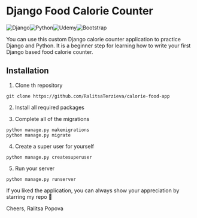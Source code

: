 # Django Food Calorie Counter

![Django](https://img.shields.io/badge/django-%23092E20.svg?style=for-the-badge&logo=django&logoColor=white)![Python](https://img.shields.io/badge/python-3670A0?style=for-the-badge&logo=python&logoColor=ffdd54)![Udemy](https://img.shields.io/badge/Udemy-A435F0?style=for-the-badge&logo=Udemy&logoColor=white)![Bootstrap](https://img.shields.io/badge/bootstrap-%23563D7C.svg?style=for-the-badge&logo=bootstrap&logoColor=white)


You can use this custom Django calorie counter application to practice Django and Python. It is a beginner step for learning how to write your first Django based food calorie counter.

## Installation

1. Clone th repository

```
git clone https://github.com/RalitsaTerzieva/calorie-food-app
``` 

2. Install all required packages

3. Complete all of the migrations

```
python manage.py makemigrations
python manage.py migrate
```

4. Create a super user for yourself

```
python manage.py createsuperuser
```

5. Run your server

```
python manage.py runserver
```

If you liked the application, you can always show your appreciation by starring my repo 💫

Cheers, Ralitsa Popova

